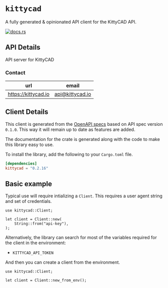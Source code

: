 # `kittycad`

A fully generated & opinionated API client for the KittyCAD API.

[![docs.rs](https://docs.rs/kittycad/badge.svg)](https://docs.rs/kittycad)

## API Details

API server for KittyCAD



### Contact


| url | email |
|----|----|
| <https://kittycad.io> | api@kittycad.io |



## Client Details

This client is generated from the [OpenAPI specs](https://api.kittycad.io) based on API spec version `0.1.0`. This way it will remain up to date as features are added.

The documentation for the crate is generated
along with the code to make this library easy to use.


To install the library, add the following to your `Cargo.toml` file.

```toml
[dependencies]
kittycad = "0.2.16"
```

## Basic example

Typical use will require intializing a `Client`. This requires
a user agent string and set of credentials.

```rust,no_run
use kittycad::Client;

let client = Client::new(
    String::from("api-key"),
);
```

Alternatively, the library can search for most of the variables required for
the client in the environment:

- `KITTYCAD_API_TOKEN`

And then you can create a client from the environment.

```rust,no_run
use kittycad::Client;

let client = Client::new_from_env();
```
